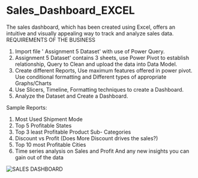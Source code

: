 # Sales_Dashboard_EXCEL
The sales dashboard, which has been created using Excel, offers an intuitive and visually appealing way to track and analyze sales data. 
REQUIREMENTS OF THE BUSINESS
1)	Import file ' Assignment 5 Dataset' with use of Power Query.
2)	Assignment 5 Dataset' contains 3 sheets, use Power Pivot to establish relationship, Query to Clean and upload the data into Data Model.
3)	Create different Reports, Use maximum features offered in power pivot. Use conditional formatting and Different types of appropriate Graphs/Charts
4)	Use Slicers, Timeline, Formatting techniques to create a Dashboard.
5)	Analyze the Dataset and Create a Dashboard.

Sample Reports:
1)	Most Used Shipment Mode
2)	Top 5 Profitable States
3)	Top 3 least Profitable Product Sub- Categories
4)	Discount vs Profit (Does More Discount drives the sales?)
5)	Top 10 most Profitable Cities
6)	Time series analysis on Sales and Profit
And any new insights you can gain out of the data

![SALES DASHBOARD](https://user-images.githubusercontent.com/126227233/234786990-48041f76-b599-4406-af2a-d00e771fbc3d.png)
